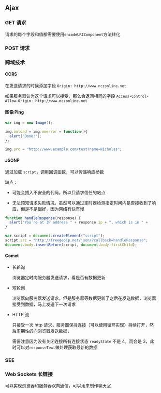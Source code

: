 ## Ajax

### GET 请求

请求的每个字段和值都需要使用`encodeURIComponent`方法转化

### POST 请求

### 跨域技术

#### CORS

在发送请求的时候添加字段 `Origin: http://www.nczonline.net `

如果服务器认为这个请求可以接受，那么会返回相同的字段 `Access-Control-Allow-Origin: http://www.nczonline.net`

#### 图像 Ping

```js
var img = new Image();

img.onload = img.onerror = function(){
  alert("Done!");
};

img.src = "http://www.example.com/test?name=Nicholas";
```

#### JSONP

通过加载 `script`，调用回调函数，可以传递响应参数

缺点：

- 可能会插入不安全的代码，所以只请求信任的站点

- 无法预知请求失败情况，虽然可以通过定时器检测指定时间内是否接收到了响应，但是不是很好，因为网络有快有慢

```js
function handleResponse(response) {
  alert("You’re at IP address " + response.ip + ", which is in " +           response.city + ", " + response.region_name);
}

var script = document.createElement("script");
script.src = "http://freegeoip.net/json/?callback=handleResponse";
document.body.insertBefore(script, document.body.firstChild);
```

#### Comet

- 长轮询

  浏览器定时向服务器发送请求，看是否有数据更新

- 短轮询

  浏览器向服务器发送请求，但是服务器等数据更新了之后在发送数据，浏览器接受到数据，马上发送下一次请求

- HTTP 流

  只接受一次 http 请求，服务器保持连接（可以使用循环实现）持续打开，然后周期性的向浏览器发送数据，

  需要注意因为没有关闭连接所有连接状态 `readyState` 不是 4，而会是 3，此时可以对`responseText`做处理获取最新的数据


### SEE


### Web Sockets 长链接

可以实现浏览器和服务器双向通信，可以用来制作聊天室